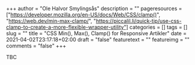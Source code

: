 +++
author = "Ole Halvor Smylingsås"
description = ""
pageresources = ["https://developer.mozilla.org/en-US/docs/Web/CSS/clamp()", "https://web.dev/min-max-clamp/", "https://piccalil.li/quick-tip/use-css-clamp-to-create-a-more-flexible-wrapper-utility"]
categories = []
tags = []     
slug = ""
title = "CSS Min(), Max(), Clamp() for Responsive Artikler"
date = 2021-04-02T23:17:18+02:00
draft = "false"
featuretext = ""
featureimg = ""
comments = "false"
+++

TBC